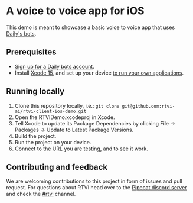 # A voice to voice app for iOS

This demo is meant to showcase a basic voice to voice app that uses [Daily's bots](https://bots.daily.co).

## Prerequisites

- [Sign up for a Daily bots account](https://bots.daily.co/sign-up).
- Install [Xcode 15](https://developer.apple.com/xcode/), and set up your device [to run your own applications](https://developer.apple.com/documentation/xcode/distributing-your-app-to-registered-devices).

## Running locally

1. Clone this repository locally, i.e.: `git clone git@github.com:rtvi-ai/rtvi-client-ios-demo.git`
2. Open the RTVIDemo.xcodeproj in Xcode.
3. Tell Xcode to update its Package Dependencies by clicking File -> Packages -> Update to Latest Package Versions.
4. Build the project.
5. Run the project on your device.
6. Connect to the URL you are testing, and to see it work.

## Contributing and feedback

We are welcoming contributions to this project in form of issues and pull request. For questions about RTVI head over to the [Pipecat discord server](https://discord.gg/pipecat) and check the [#rtvi](https://discord.com/channels/1239284677165056021/1265086477964935218) channel.
